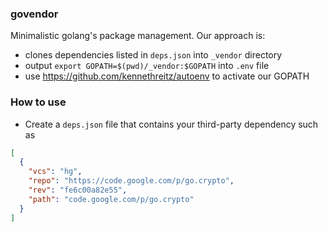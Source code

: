 ### govendor

Minimalistic golang's package management. Our approach is:
- clones dependencies listed in `deps.json` into `_vendor` directory
- output `export GOPATH=$(pwd)/_vendor:$GOPATH` into `.env` file
- use https://github.com/kennethreitz/autoenv to activate our GOPATH

### How to use

- Create a `deps.json` file that contains your third-party dependency such as

```json
[
  {
    "vcs": "hg",
    "repo": "https://code.google.com/p/go.crypto",
    "rev": "fe6c00a82e55",
    "path": "code.google.com/p/go.crypto"
  }
]
```
